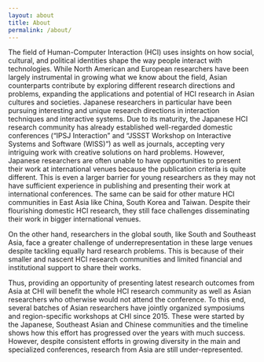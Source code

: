 ```yaml
---
layout: about
title: About
permalink: /about/
---
```


The field of Human-Computer Interaction (HCI) uses insights on how social, cultural, and political identities shape the way people interact with technologies. While North American and European researchers have been largely instrumental in growing what we know about the field, Asian counterparts contribute by exploring different research directions and problems, expanding the applications and potential of HCI research in Asian cultures and societies. Japanese researchers in particular have been pursuing interesting and unique research directions in interaction techniques and interactive systems. Due to its maturity, the Japanese HCI research community has already established well-regarded domestic conferences (“IPSJ Interaction” and “JSSST Workshop on Interactive Systems and Software (WISS)”) as well as journals, accepting very intriguing work with creative solutions on hard problems. However, Japanese researchers are often unable to have opportunities to present their work at international venues because the publication criteria is quite different. This is even a larger barrier for young researchers as they may not have sufficient experience in publishing and presenting their work at international conferences. The same can be said for other mature HCI communities in East Asia like China, South Korea and Taiwan. Despite their flourishing domestic HCI research, they still face challenges disseminating their work in bigger international venues.

On the other hand, researchers in the global south, like South and Southeast Asia, face a greater challenge of underrepresentation in these large venues despite tackling equally hard research problems. This is because of their smaller and nascent HCI research communities and limited financial and institutional support to share their works.

Thus, providing an opportunity of presenting latest research outcomes from Asia at CHI will benefit the whole HCI research community as well as Asian researchers who otherwise would not attend the conference. To this end, several batches of Asian researchers have jointly organized symposiums and region-specific workshops at CHI since 2015. These were started by the Japanese, Southeast Asian and Chinese communities and the timeline shows how this effort has progressed over the years with much success. However, despite consistent efforts in growing diversity in the main and specialized conferences, research from Asia are still under-represented.

